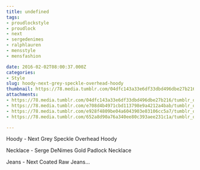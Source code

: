 ```yaml
---
title: undefined
tags:
- proudlockstyle
- proudlock
- next
- sergedenimes
- ralphlauren
- mensstyle
- mensfashion

date: 2016-02-02T08:00:37.000Z
categories:
- Style
slug: hoody-next-grey-speckle-overhead-hoody
thumbnail: https://78.media.tumblr.com/04dfc143a33e6df33dbd496dbe27b216/tumblr_o1q5lsULX01rhrm24o1_1280.jpg
attachments:
- https://78.media.tumblr.com/04dfc143a33e6df33dbd496dbe27b216/tumblr_o1q5lsULX01rhrm24o1_1280.jpg
- https://78.media.tumblr.com/e708d4b4971cbd113798e9a4212a4bab/tumblr_o1q5lsULX01rhrm24o4_1280.jpg
- https://78.media.tumblr.com/e928f4809be04a6043903e03106cc5a7/tumblr_o1q5lsULX01rhrm24o2_1280.jpg
- https://78.media.tumblr.com/652a8d90a76a340ee80c393aee231c1a/tumblr_o1q5lsULX01rhrm24o5_1280.jpg

---
```


Hoody -  Next Grey Speckle Overhead Hoody 

  Necklace -  Serge DeNimes Gold Padlock Necklace 

  Jeans -  Next Coated Raw Jeans...
